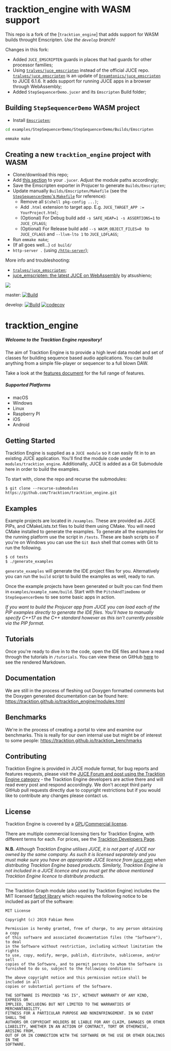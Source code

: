 # tracktion_engine with WASM support

This repo is a fork of the [`tracktion_engine`] that adds support for WASM builds throught Emscripten.
*Use the `develop` branch!*

Changes in this fork:

- Added `JUCE_EMSCRIPTEN` guards in places that had guards for other processor families;
- Using [`tralves/juce_emscripten`](https://github.com/tralves/juce_emscripten) instead of the official JUCE repo. [`tralves/juce_emscripten`](https://github.com/tralves/juce_emscripten) is an update of [`Dreamtonics/juce_emscripten`](https://github.com/Dreamtonics/juce_emscripten) to JUCE 6.1.6. It adds support for running JUCE apps in a browser through WebAssembly;
- Added `StepSequencerDemo.jucer` and its `Emscripten` Build folder;

## Building `StepSequencerDemo` WASM project

- Install [`Emscripten`](https://emscripten.org/);

```bash
cd examples/StepSequencerDemo/StepSequencerDemo/Builds/Emscripten

emmake make
```

## Creating a new `tracktion_engine` project with WASM

- Clone/download this repo;
- Add [this section](https://github.com/tralves/tracktion_engine/blob/develop/examples/StepSequencerDemo/StepSequencerDemo/StepSequencerDemo.jucer#L56-L81) to your `.jucer`. Adjust the module paths accordingly;
- Save the Emscripten exporter in Projucer to generate `Builds/Emscripten`;
- Update manually `Builds/Emscripten/Makefile` (see the [`StepSequencerDemo`'s `Makefile`](https://github.com/tralves/tracktion_engine/blob/develop/examples/StepSequencerDemo/StepSequencerDemo/Builds/Emscripten/Makefile) for reference):
  - Remove all `$(shell pkg-config ...)`;
  - Add `.html` extension to target app. E.g. `JUCE_TARGET_APP := YourProject.html`;
  - (Optional) For Debug build add `-s SAFE_HEAP=1 -s ASSERTIONS=1` to `JUCE_CFLAGS`;
  - (Optional) For Release build add `--s WASM_OBJECT_FILES=0 ` to `JUCE_CFLAGS` and `--llvm-lto 1` to `JUCE_LDFLAGS`;
- Run `emmake make`;
- (If all goes well...) `cd build/`
- `http-server .` (using [`/http-server`](https://www.npmjs.com/package/http-server));

More info and troubleshooting:
- [`tralves/juce_emscripten`](https://github.com/tralves/juce_emscripten);
- [juce_emscripten: the latest JUCE on WebAssembly](https://atsushieno.github.io/2020/01/01/juce-emscripten-the-latest-juce-on-webassembly.html) by atsushieno;


![](tutorials/images/tracktion_engine_powered.png)

master: [![Build](https://github.com/Tracktion/tracktion_engine/actions/workflows/build.yaml/badge.svg?branch=master)](https://github.com/Tracktion/tracktion_engine/actions/workflows/build.yaml)

develop: [![Build](https://github.com/Tracktion/tracktion_engine/actions/workflows/build.yaml/badge.svg?branch=develop)](https://github.com/Tracktion/tracktion_engine/actions/workflows/build.yaml)
[![codecov](https://codecov.io/gh/Tracktion/tracktion_engine/branch/develop/graph/badge.svg?token=jirhU03pQO)](https://codecov.io/gh/Tracktion/tracktion_engine)

# tracktion_engine
##### Welcome to the Tracktion Engine repository!
The aim of Tracktion Engine is to provide a high level data model and set of classes for building sequence based audio applications. You can build anything from a simple file-player or sequencer to a full blown DAW.

Take a look at the [features document](FEATURES.md) for the full range of features.

##### Supported Platforms
- macOS
- Windows
- Linux
- Raspberry PI
- iOS
- Android

## Getting Started
Tracktion Engine is supplied as a `JUCE module` so it can easily fit in to an existing JUCE application. You'll find the module code under `modules/tracktion_engine`. Additionally, JUCE is added as a Git Submodule here in order to build the examples.

To start with, clone the repo and recurse the submodules:
```
$ git clone --recurse-submodules https://github.com/Tracktion/tracktion_engine.git
```

## Examples
Example projects are located in `/examples`. These are provided as JUCE PIPs, and CMakeLists.txt files to build them using CMake. You will need CMake installed to generate the examples.
To generate all the examples for the running platform use the script in `/tests`.
These are bash scripts so if you're on Windows you can use the `Git Bash` shell that comes with Git to run the following.
```
$ cd tests
$ ./generate_examples
```
`generate_examples` will generate the IDE project files for you. Alternatively you can run the `build` script to build the examples as well, ready to run.

Once the example projects have been generated or built you can find them in `examples/example_name/build`.
Start with the `PitchAndTimeDemo` or `StepSequencerDemo` to see some basic apps in action.

*If you want to build the Projucer app from JUCE you can load each of the PIP examples directly to generate the IDE files. You'll have to manually specify C++17 as the C++ standard however as this isn't currently possible via the PIP format.*

## Tutorials
Once you're ready to dive in to the code, open the IDE files and have a read through the tutorials in `/tutorials`. You can view these on GitHub [here](/tutorials) to see the rendered Markdown.

## Documentation
We are still in the process of fleshing out Doxygen formatted comments but the Doxygen generated documentation can be found here: https://tracktion.github.io/tracktion_engine/modules.html

## Benchmarks
We're in the process of creating a portal to view and examine our benchmarks. This is really for our own internal use but might be of interest to some people:
https://tracktion.github.io/tracktion_benchmarks

## Contributing
Tracktion Engine is provided in JUCE module format, for bug reports and features requests, please visit the [JUCE Forum and post using the Tracktion Engine category](https://forum.juce.com/c/tracktion-engine) -
the Tracktion Engine developers are active there and will read every post and respond accordingly.
We don't accept third party GitHub pull requests directly due to copyright restrictions
but if you would like to contribute any changes please contact us.

## License
Tracktion Engine is covered by a [GPL](https://www.gnu.org/licenses/gpl-3.0.en.html)/[Commercial license](https://www.tracktion.com/develop/tracktion-engine).

There are multiple commercial licensing tiers for Tracktion Engine, with different terms for each.
For prices, see the [Tracktion Developers Page](https://www.tracktion.com/develop/tracktion-engine).

**N.B.** *Although Tracktion Engine utilises JUCE, it is not part of JUCE nor owned by the same company. As such it is licensed separately and you must make sure you have an appropriate JUCE licence from [juce.com](juce.com) when distributing Tracktion Engine based products. Similarly, Tracktion Engine is not included in a JUCE licence and you must get the above mentioned Tracktion Engine licence to distribute products.*

___
The Tracktion Graph module (also used by Tracktion Engine) includes the MIT licensed [farbot library](/modules/tracktion_graph/3rd_party/farbot) which requires the following notice to be included as part of the software:

```
MIT License

Copyright (c) 2019 Fabian Renn

Permission is hereby granted, free of charge, to any person obtaining a copy
of this software and associated documentation files (the "Software"), to deal
in the Software without restriction, including without limitation the rights
to use, copy, modify, merge, publish, distribute, sublicense, and/or sell
copies of the Software, and to permit persons to whom the Software is
furnished to do so, subject to the following conditions:

The above copyright notice and this permission notice shall be included in all
copies or substantial portions of the Software.

THE SOFTWARE IS PROVIDED "AS IS", WITHOUT WARRANTY OF ANY KIND, EXPRESS OR
IMPLIED, INCLUDING BUT NOT LIMITED TO THE WARRANTIES OF MERCHANTABILITY,
FITNESS FOR A PARTICULAR PURPOSE AND NONINFRINGEMENT. IN NO EVENT SHALL THE
AUTHORS OR COPYRIGHT HOLDERS BE LIABLE FOR ANY CLAIM, DAMAGES OR OTHER
LIABILITY, WHETHER IN AN ACTION OF CONTRACT, TORT OR OTHERWISE, ARISING FROM,
OUT OF OR IN CONNECTION WITH THE SOFTWARE OR THE USE OR OTHER DEALINGS IN THE
SOFTWARE.
```

